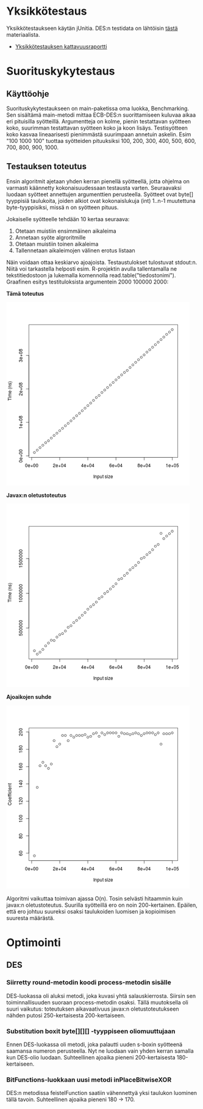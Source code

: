 # Yksikkötestaus
Yksikkötestaukseen käytän jUnitia. DES:n testidata on lähtöisin 
[tästä](http://page.math.tu-berlin.de/~kant/teaching/hess/krypto-ws2006/des.htm)
 materiaalista.
 * [Yksikkötestauksen kattavuusraportti](pit-reports/201706220955/index.html)

# Suorituskykytestaus
## Käyttöohje
Suorituskykytestaukseen on main-paketissa oma luokka, Benchmarking. Sen sisältämä
main-metodi mittaa ECB-DES:n suorittamiseen kuluvaa aikaa eri pituisilla syötteillä.
Argumentteja on kolme, pienin testattavan syötteen koko, suurimman testattavan syötteen
koko ja koon lisäys. Testisyötteen koko kasvaa lineaarisesti pienimmästä suurimpaan
annetuin askelin. Esim "100 1000 100" tuottaa syötteiden pituuksiksi 100, 200, 300,
400, 500, 600, 700, 800, 900, 1000.

## Testauksen toteutus
Ensin algoritmit ajetaan yhden kerran pienellä syötteellä, jotta ohjelma on varmasti
käännetty kokonaisuudessaan testausta varten. Seuraavaksi luodaan syötteet annettujen
argumenttien perusteella. Syötteet ovat byte[] tyyppisiä taulukoita, joiden alkiot
ovat kokonaislukuja (int) 1..n-1 muutettuna byte-tyyppisiksi, missä n on syötteen pituus. 

Jokaiselle syötteelle tehdään 10 kertaa seuraava:
1. Otetaan muistiin ensimmäinen aikaleima
2. Annetaan syöte algroritmille
3. Otetaan muistiin toinen aikaleima
4. Tallennetaan aikaleimojen välinen erotus listaan

Näin voidaan ottaa keskiarvo ajoajoista. Testaustulokset tulostuvat stdout:n.
Niitä voi tarkastella helposti esim. R-projektin avulla tallentamalla ne tekstitiedostoon
ja lukemalla komennolla read.table("tiedostonimi").
Graafinen esitys testituloksista argumentein 2000 100000 2000:

__Tämä toteutus__

![Tämän toteutuksen aikavaativuus](graphs/self_timedata.png)

__Javax:n oletustoteutus__

![javax:n oletustoteutuksen aikavaativuus](graphs/javax_timedata.png)

__Ajoaikojen suhde__

![Aikavaativuuksien suhde](graphs/relative_timedata.png)

Algoritmi vaikuttaa toimivan ajassa O(n). Tosin selvästi hitaammin kuin javax:n
oletustoteutus. Suurilla syötteillä ero on noin 200-kertainen. Epäilen, että ero
johtuu suureksi osaksi taulukoiden luomisen ja kopioimisen suuresta määrästä.

# Optimointi
## DES
### Siirretty round-metodin koodi process-metodin sisälle
DES-luokassa oli aluksi metodi, joka kuvasi yhtä salauskierrosta. Siirsin sen 
toiminnallisuuden suoraan process-metodin osaksi. Tällä muutoksella oli suuri vaikutus:
 toteutuksen aikavaativuus javax:n oletustoteutukseen
nähden putosi 250-kertaisesta 200-kertaiseen. 

### Substitution boxit byte[][][] -tyyppiseen oliomuuttujaan
Ennen DES-luokassa oli metodi, joka palautti uuden s-boxin syötteenä saamansa
numeron perusteella. Nyt ne luodaan vain yhden kerran samalla kun DES-olio luodaan.
Suhteellinen ajoaika pieneni 200-kertaisesta 180-kertaiseen.

### BitFunctions-luokkaan uusi metodi inPlaceBitwiseXOR
DES:n metodissa feistelFunction saatiin vähennettyä yksi taulukon luominen tällä tavoin.
Suhteellinen ajoaika pieneni 180 -> 170.
